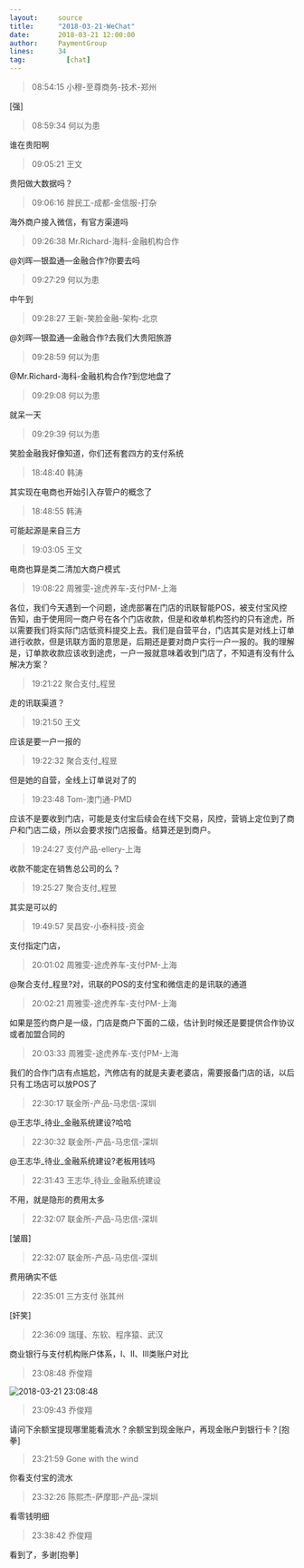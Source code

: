 ```yaml
---
layout:     source 
title:      "2018-03-21-WeChat"
date:       2018-03-21 12:00:00
author:     PaymentGroup
lines:      34 
tag:		  [chat]
---
```

> 08:54:15  小穆-至尊商务-技术-郑州  
   
[强]  
   
> 08:59:34  何以为患  
   
谁在贵阳啊  
   
> 09:05:21  王文  
   
贵阳做大数据吗？  
   
> 09:06:16  胖民工-成都-金信服-打杂  
   
海外商户接入微信，有官方渠道吗  
   
> 09:26:38  Mr.Richard-海科-金融机构合作  
   
@刘晖—银盈通—金融合作?你要去吗  
   
> 09:27:29  何以为患  
   
中午到  
   
> 09:28:27  王新-笑脸金融-架构-北京  
   
@刘晖—银盈通—金融合作?去我们大贵阳旅游  
   
> 09:28:59  何以为患  
   
@Mr.Richard-海科-金融机构合作?到您地盘了  
   
> 09:29:08  何以为患  
   
就呆一天  
   
> 09:29:39  何以为患  
   
笑脸金融我好像知道，你们还有套四方的支付系统  
   
> 18:48:40  韩涛  
   
其实现在电商也开始引入存管户的概念了  
   
> 18:48:55  韩涛  
   
可能起源是来自三方  
   
> 19:03:05  王文  
   
电商也算是类二清加大商户模式  
   
> 19:08:22  周雅雯-途虎养车-支付PM-上海  
   
各位，我们今天遇到一个问题，途虎部署在门店的讯联智能POS，被支付宝风控告知，由于使用同一商户号在各个门店收款，但是和收单机构签约的只有途虎，所以需要我们将实际门店低资料提交上去。我们是自营平台，门店其实是对线上订单进行收款，但是讯联方面的意思是，后期还是要对商户实行一户一报的。我的理解是，订单款收款应该收到途虎，一户一报就意味着收到门店了，不知道有没有什么解决方案？  
   
> 19:21:22  聚合支付_程昱  
   
走的讯联渠道？  
   
> 19:21:50  王文  
   
应该是要一户一报的  
   
> 19:22:32  聚合支付_程昱  
   
但是她的自营，全线上订单说对了的  
   
> 19:23:48  Tom-澳门通-PMD  
   
应该不是要收到门店，可能是支付宝后续会在线下交易，风控，营销上定位到了商户和门店二级，所以会要求按门店报备。结算还是到商户。  
   
> 19:24:27  支付产品-ellery-上海  
   
收款不能定在销售总公司的么？  
   
> 19:25:27  聚合支付_程昱  
   
其实是可以的  
   
> 19:49:57  吴昌安-小泰科技-资金  
   
支付指定门店，  
   
> 20:01:02  周雅雯-途虎养车-支付PM-上海  
   
@聚合支付_程昱?对，讯联的POS的支付宝和微信走的是讯联的通道  
   
> 20:02:21  周雅雯-途虎养车-支付PM-上海  
   
如果是签约商户是一级，门店是商户下面的二级，估计到时候还是要提供合作协议或者加盟合同的  
   
> 20:03:33  周雅雯-途虎养车-支付PM-上海  
   
我们的合作门店有点尴尬，汽修店有的就是夫妻老婆店，需要报备门店的话，以后只有工场店可以放POS了  
   
> 22:30:17  联金所-产品-马忠信-深圳  
   
@王志华_待业_金融系统建设?哈哈  
   
> 22:30:32  联金所-产品-马忠信-深圳  
   
@王志华_待业_金融系统建设?老板用钱吗  
   
> 22:31:43  王志华_待业_金融系统建设  
   
不用，就是隐形的费用太多  
   
> 22:32:07  联金所-产品-马忠信-深圳  
   
[皱眉]  
   
> 22:32:07  联金所-产品-马忠信-深圳  
   
费用确实不低  
   
> 22:35:01  三方支付  张其州  
   
[奸笑]  
   
> 22:36:09  瑞瑾、东软、程序猿、武汉  
   
商业银行与支付机构账户体系，I、II、III类账户对比  
   
> 23:08:48  乔俊翔  
   
![2018-03-21 23:08:48](http://static.cocolian.org/img/20180321_230848.png) 
   
> 23:09:43  乔俊翔  
   
请问下余额宝提现哪里能看流水？余额宝到现金账户，再现金账户到银行卡？[抱拳]  
   
> 23:21:59  Gone with the wind  
   
你看支付宝的流水  
   
> 23:32:26  陈熙杰-萨摩耶-产品-深圳  
   
看零钱明细  
   
> 23:38:42  乔俊翔  
   
看到了，多谢[抱拳]  
   
